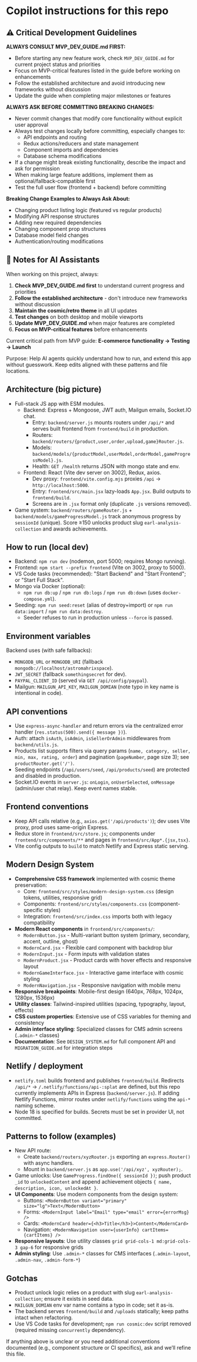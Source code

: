 # Copilot instructions for this repo

## ⚠️ Critical Development Guidelines

**ALWAYS CONSULT MVP_DEV_GUIDE.md FIRST:**

- Before starting any new feature work, check `MVP_DEV_GUIDE.md` for current project status and priorities
- Focus on MVP-critical features listed in the guide before working on enhancements
- Follow the established architecture and avoid introducing new frameworks without discussion
- Update the guide when completing major milestones or features

**ALWAYS ASK BEFORE COMMITTING BREAKING CHANGES:**

- Never commit changes that modify core functionality without explicit user approval
- Always test changes locally before committing, especially changes to:
  - API endpoints and routing
  - Redux actions/reducers and state management
  - Component imports and dependencies
  - Database schema modifications
- If a change might break existing functionality, describe the impact and ask for permission
- When making large feature additions, implement them as optional/fallback-compatible first
- Test the full user flow (frontend + backend) before committing

**Breaking Change Examples to Always Ask About:**

- Changing product listing logic (featured vs regular products)
- Modifying API response structures
- Adding new required dependencies
- Changing component prop structures
- Database model field changes
- Authentication/routing modifications

## 📝 Notes for AI Assistants

When working on this project, always:
1. **Check MVP_DEV_GUIDE.md first** to understand current progress and priorities
2. **Follow the established architecture** - don't introduce new frameworks without discussion
3. **Maintain the cosmic/retro theme** in all UI updates
4. **Test changes** on both desktop and mobile viewports
5. **Update MVP_DEV_GUIDE.md** when major features are completed
6. **Focus on MVP-critical features** before enhancements

Current critical path from MVP guide: **E-commerce functionality → Testing → Launch**

Purpose: Help AI agents quickly understand how to run, and extend this app without guesswork. Keep edits aligned with these patterns and file locations.

## Architecture (big picture)

- Full-stack JS app with ESM modules.
  - Backend: Express + Mongoose, JWT auth, Mailgun emails, Socket.IO chat.
    - Entry: `backend/server.js` mounts routers under `/api/*` and serves built frontend from `frontend/build` in production.
    - Routers: `backend/routers/{product,user,order,upload,game}Router.js`.
    - Models: `backend/models/{productModel,userModel,orderModel,gameProgressModel}.js`.
    - Health: `GET /health` returns JSON with mongo state and env.
  - Frontend: React (Vite dev server on 3002), Redux, axios.
    - Dev proxy: `frontend/vite.config.mjs` proxies `/api` → `http://localhost:5000`.
    - Entry: `frontend/src/main.jsx` lazy-loads `App.jsx`. Build outputs to `frontend/build`.
    - Screens are in `.jsx` format only (duplicate `.js` versions removed).
- Game system: `backend/routers/gameRouter.js` + `backend/models/gameProgressModel.js` track anonymous progress by `sessionId` (unique). Score ≥150 unlocks product slug `earl-analysis-collection` and awards achievements.

## How to run (local dev)

- Backend: `npm run dev` (nodemon, port 5000; requires Mongo running).
- Frontend: `npm start --prefix frontend` (Vite on 3002, proxy to 5000).
- VS Code tasks (recommended): "Start Backend" and "Start Frontend"; or "Start Full Stack".
- Mongo via Docker (optional):
  - `npm run db:up` / `npm run db:logs` / `npm run db:down` (uses `docker-compose.yml`).
- Seeding: `npm run seed:reset` (alias of destroy+import) or `npm run data:import` / `npm run data:destroy`.
  - Seeder refuses to run in production unless `--force` is passed.

## Environment variables

Backend uses (with safe fallbacks):

- `MONGODB_URL` or `MONGODB_URI` (fallback `mongodb://localhost/astromahrixspace`).
- `JWT_SECRET` (fallback `somethingsecret` for dev).
- `PAYPAL_CLIENT_ID` (served via `GET /api/config/paypal`).
- Mailgun: `MAILGUN_API_KEY`, `MAILGUN_DOMIAN` (note typo in key name is intentional in code).

## API conventions

- Use `express-async-handler` and return errors via the centralized error handler (`res.status(500).send({ message })`).
- Auth: attach `isAuth`, `isAdmin`, `isSellerOrAdmin` middlewares from `backend/utils.js`.
- Products list supports filters via query params (`name, category, seller, min, max, rating, order`) and pagination (`pageNumber`, page size 3); see `productRouter.get('/')`.
- Seeding endpoints (`/api/users/seed`, `/api/products/seed`) are protected and disabled in production.
- Socket.IO events in `server.js`: `onLogin`, `onUserSelected`, `onMessage` (admin/user chat relay). Keep event names stable.

## Frontend conventions

- Keep API calls relative (e.g., `axios.get('/api/products')`); dev uses Vite proxy, prod uses same-origin Express.
- Redux store in `frontend/src/store.js`; components under `frontend/src/components/**` and pages in `frontend/src/App*.{jsx,tsx}`.
- Vite config outputs to `build` to match Netlify and Express static serving.

## Modern Design System

- **Comprehensive CSS framework** implemented with cosmic theme preservation:
  - Core: `frontend/src/styles/modern-design-system.css` (design tokens, utilities, responsive grid)
  - Components: `frontend/src/styles/components.css` (component-specific styles)
  - Integration: `frontend/src/index.css` imports both with legacy compatibility
- **Modern React components** in `frontend/src/components/`:
  - `ModernButton.jsx` - Multi-variant button system (primary, secondary, accent, outline, ghost)
  - `ModernCard.jsx` - Flexible card component with backdrop blur
  - `ModernInput.jsx` - Form inputs with validation states
  - `ModernProduct.jsx` - Product cards with hover effects and responsive layout
  - `ModernGameInterface.jsx` - Interactive game interface with cosmic styling
  - `ModernNavigation.jsx` - Responsive navigation with mobile menu
- **Responsive breakpoints**: Mobile-first design (640px, 768px, 1024px, 1280px, 1536px)
- **Utility classes**: Tailwind-inspired utilities (spacing, typography, layout, effects)
- **CSS custom properties**: Extensive use of CSS variables for theming and consistency
- **Admin interface styling**: Specialized classes for CMS admin screens (`.admin-*` classes)
- **Documentation**: See `DESIGN_SYSTEM.md` for full component API and `MIGRATION_GUIDE.md` for integration steps

## Netlify / deployment

- `netlify.toml` builds frontend and publishes `frontend/build`. Redirects `/api/*` → `/.netlify/functions/api-:splat` are defined, but this repo currently implements APIs in Express (`backend/server.js`). If adding Netlify Functions, mirror routes under `netlify/functions` using the `api-*` naming scheme.
- Node 18 is specified for builds. Secrets must be set in provider UI, not committed.

## Patterns to follow (examples)

- New API route:
  - Create `backend/routers/xyzRouter.js` exporting an `express.Router()` with async handlers.
  - Mount in `backend/server.js` as `app.use('/api/xyz', xyzRouter);`.
- Game unlocks: Use `GameProgress.findOne({ sessionId })`; push product `_id` to `unlockedContent` and append achievement objects `{ name, description, icon, unlockedAt }`.
- **UI Components**: Use modern components from the design system:
  - Buttons: `<ModernButton variant="primary" size="lg">Text</ModernButton>`
  - Forms: `<ModernInput label="Email" type="email" error={errorMsg} />`
  - Cards: `<ModernCard header={<h3>Title</h3>}>Content</ModernCard>`
  - Navigation: `<ModernNavigation user={userInfo} cartItems={cartItems} />`
- **Responsive layouts**: Use utility classes `grid grid-cols-1 md:grid-cols-3 gap-6` for responsive grids
- **Admin styling**: Use `.admin-*` classes for CMS interfaces (`.admin-layout`, `.admin-nav`, `.admin-form-*`)

## Gotchas

- Product unlock logic relies on a product with slug `earl-analysis-collection`; ensure it exists in seed data.
- `MAILGUN_DOMIAN` env var name contains a typo in code; set it as-is.
- The backend serves `frontend/build` and `/uploads` statically; keep paths intact when refactoring.
- Use VS Code tasks for development; `npm run cosmic:dev` script removed (required missing `concurrently` dependency).

If anything above is unclear or you need additional conventions documented (e.g., component structure or CI specifics), ask and we’ll refine this file.
